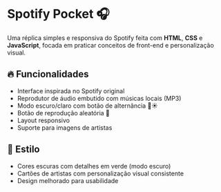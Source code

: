 # Spotify Pocket 🎧

Uma réplica simples e responsiva do Spotify feita com **HTML**, **CSS** e **JavaScript**, focada em praticar conceitos de front-end e personalização visual.

## 🔥 Funcionalidades

- Interface inspirada no Spotify original
- Reprodutor de áudio embutido com músicas locais (MP3)
- Modo escuro/claro com botão de alternância 🌙☀️
- Botão de reprodução aleatória 🎲
- Layout responsivo
- Suporte para imagens de artistas

## 🎨 Estilo

- Cores escuras com detalhes em verde (modo escuro)
- Cartões de artistas com personalização visual consistente
- Design melhorado para usabilidade


